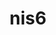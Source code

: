 ---
title: nis6
github: https://github.com/nis6
mode: dark
transition: 3s
archetype:
  - Little Bit of Everything
---